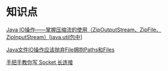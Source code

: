 # 知识点

[Java IO操作——掌握压缩流的使用（ZipOutputStream、ZipFile、ZipInputStream）[java.util包中]](https://blog.csdn.net/u013087513/article/details/52151227)

[Java文件IO操作应该抛弃File拥抱Paths和Files](https://www.cnblogs.com/digdeep/p/4478734.html)

[手把手教你写 Socket 长连接](https://juejin.im/post/5b3649d751882552f052703b#heading-9)